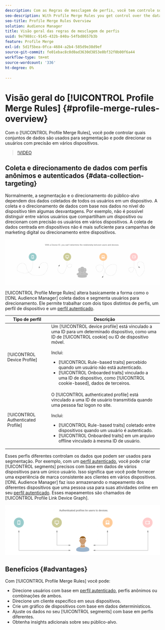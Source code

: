 ```yaml
---
description: Com as Regras de mesclagem de perfis, você tem controle sobre os conjuntos de dados usados para segmentação e pode direcionar uma pessoa com precisão em vários dispositivos.
seo-description: With Profile Merge Rules you get control over the data sets used for segmentation and can target a person accurately across multiple devices.
seo-title: Profile Merge Rules Overview
solution: Audience Manager
title: Visão geral das regras de mesclagem de perfis
uuid: 9e7988cc-9145-432b-840a-54fbd8657b3b
feature: Profile Merge
exl-id: 5d1f5bea-0fca-4684-a2b4-585d9e38d9ef
source-git-commit: fe01ebac8c0d0ad3630d3853e0bf32f0b00f6a44
workflow-type: tm+mt
source-wordcount: '336'
ht-degree: 0%

---
```


# Visão geral do [!UICONTROL Profile Merge Rules] {#profile-merge-rules-overview}

Com o [!UICONTROL Profile Merge Rules], você pode controlar quais conjuntos de dados são usados para segmentação e pode direcionar os usuários com precisão em vários dispositivos.

>[!VIDEO](https://video.tv.adobe.com/v/28974)

## Coleta e direcionamento de dados com perfis anônimos e autenticados {#data-collection-targeting}

Normalmente, a segmentação e o direcionamento do público-alvo dependem dos dados coletados de todos os usuários em um dispositivo. A coleta e o direcionamento de dados com base nos dados no nível do dispositivo têm algumas desvantagens. Por exemplo, não é possível distinguir entre vários usuários que compartilham um dispositivo ou direcionam com precisão os usuários em vários dispositivos. A coleta de dados centrada em dispositivos não é mais suficiente para campanhas de marketing digital ou direcionamento entre dispositivos.

![](assets/unauthenticated2.png)

[!UICONTROL Profile Merge Rules] altera basicamente a forma como o [!DNL Audience Manager] coleta dados e segmenta usuários para direcionamento. Ele permite trabalhar com dois tipos distintos de perfis, um perfil de dispositivo e um [perfil autenticado](../../reference/visitor-authentication-states.md).

| Tipo de perfil | Descrição |
|---|---|
| [!UICONTROL Device Profile] | Um [!UICONTROL device profile] está vinculado a uma ID para um determinado dispositivo, como uma ID de [!UICONTROL cookie] ou ID de dispositivo móvel.<br><br> Inclui:<ul><li>[!UICONTROL Rule-based traits] percebido quando um usuário não está autenticado.</li><li>[!UICONTROL Onboarded traits] vinculado a uma ID de dispositivo, como [!UICONTROL cookie-based], dados de terceiros.</li></ul> |
| [!UICONTROL Authenticated Profile] | O [!UICONTROL authenticated profile] está vinculado a uma ID de usuário transmitida quando uma pessoa faz logon no site.<br><br>Inclui:<ul><li>[!UICONTROL Rule-based traits] coletado entre dispositivos quando um usuário é autenticado.</li><li>[!UICONTROL Onboarded traits] em um arquivo offline vinculado à mesma ID de usuário.</li></ul> |

Esses perfis diferentes controlam os dados que podem ser usados para segmentação. Por exemplo, com um [perfil autenticado](../../reference/visitor-authentication-states.md), você pode criar [!UICONTROL segments] precisos com base em dados de vários dispositivos para um único usuário. Isso significa que você pode fornecer uma experiência de marca consistente aos clientes em vários dispositivos. [!DNL Audience Manager] faz isso armazenando o mapeamento dos diferentes dispositivos que uma pessoa usa para suas atividades online em seu [perfil autenticado](../../reference/visitor-authentication-states.md). Esses mapeamentos são chamados de [!UICONTROL Profile Link Device Graph].

![](assets/authenticated2.png)

## Benefícios {#advantages}

Com [!UICONTROL Profile Merge Rules] você pode:

* Direcione usuários com base em [perfil autenticado](../../reference/visitor-authentication-states.md), perfis anônimos ou combinações de ambos.
* Direcione um cliente específico em seus dispositivos.
* Crie um gráfico de dispositivos com base em dados determinísticos.
* Ajuste os dados no seu [!UICONTROL segments] com base em perfis diferentes.
* Obtenha insights adicionais sobre seu público-alvo.
